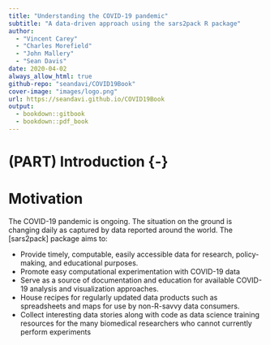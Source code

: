 ```yaml
--- 
title: "Understanding the COVID-19 pandemic"
subtitle: "A data-driven approach using the sars2pack R package"
author: 
  - "Vincent Carey"
  - "Charles Morefield"
  - "John Mallery"
  - "Sean Davis"
date: 2020-04-02
always_allow_html: true
github-repo: "seandavi/COVID19Book"
cover-image: "images/logo.png"
url: https://seandavi.github.io/COVID19Book
output: 
  - bookdown::gitbook
  - bookdown::pdf_book
---
```


# (PART) Introduction {-} 

# Motivation

The COVID-19 pandemic is ongoing. The situation on the ground is
changing daily as captured by data reported around the world. The
[sars2pack] package aims to:

- Provide timely, computable, easily accessible data for research,
   policy-making, and educational purposes.
- Promote easy computational experimentation with COVID-19 data
- Serve as a source of documentation and education for available
   COVID-19 analysis and visualization approaches.
- House recipes for regularly updated data products such as
   spreadsheets and maps for use by non-R-savvy data consumers.
- Collect interesting data stories along with code as data science
   training resources for the many biomedical researchers who cannot
   currently perform experiments

